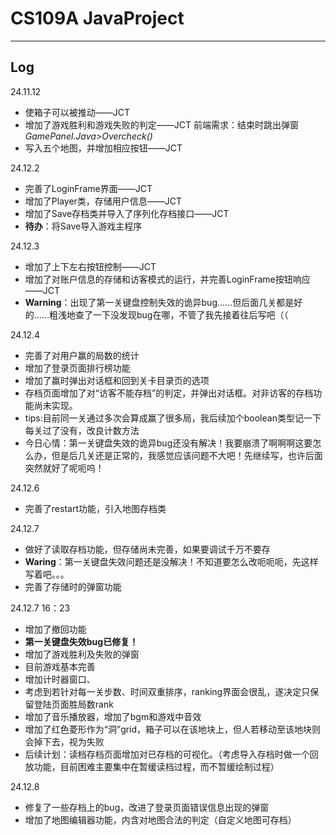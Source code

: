 # CS109A  JavaProject
---------
## Log
24.11.12

- 使箱子可以被推动——JCT
- 增加了游戏胜利和游戏失败的判定——JCT    前端需求：结束时跳出弹窗 _GamePanel.Java>Overcheck()_
- 写入五个地图，并增加相应按钮——JCT

24.12.2

- 完善了LoginFrame界面——JCT
- 增加了Player类，存储用户信息——JCT
- 增加了Save存档类并导入了序列化存档接口——JCT
- **待办**：将Save导入游戏主程序

24.12.3

- 增加了上下左右按钮控制——JCT
- 增加了对账户信息的存储和访客模式的运行，并完善LoginFrame按钮响应——JCT
- **Warning**：出现了第一关键盘控制失效的诡异bug……但后面几关都是好的……粗浅地查了一下没发现bug在哪，不管了我先接着往后写吧（（

24.12.4

- 完善了对用户赢的局数的统计
- 增加了登录页面排行榜功能
- 增加了赢时弹出对话框和回到关卡目录页的选项
- 存档页面增加了对“访客不能存档”的判定，并弹出对话框。对非访客的存档功能尚未实现。
- tips:目前同一关通过多次会算成赢了很多局，我后续加个boolean类型记一下每关过了没有，改良计数方法
- 今日心情：第一关键盘失效的诡异bug还没有解决！我要崩溃了啊啊啊这要怎么办，但是后几关还是正常的，我感觉应该问题不大吧！先继续写，也许后面突然就好了呢呃呜！

24.12.6

- 完善了restart功能，引入地图存档类

24.12.7

- 做好了读取存档功能，但存储尚未完善，如果要调试千万不要存
- **Waring**：第一关键盘失效问题还是没解决！不知道要怎么改呃呃呃，先这样写着吧。。。
- 完善了存储时的弹窗功能

24.12.7    16：23

- 增加了撤回功能
- **第一关键盘失效bug已修复！**
- 增加了游戏胜利及失败的弹窗
- 目前游戏基本完善
- 增加计时器窗口、
- 考虑到若针对每一关步数、时间双重排序，ranking界面会很乱，遂决定只保留登陆页面胜局数rank
- 增加了音乐播放器，增加了bgm和游戏中音效
- 增加了红色菱形作为“洞”grid，箱子可以在该地块上，但人若移动至该地块则会掉下去，视为失败
- 后续计划：读档存档页面增加对已存档的可视化。（考虑导入存档时做一个回放功能，目前困难主要集中在暂缓读档过程，而不暂缓绘制过程）

24.12.8

- 修复了一些存档上的bug，改进了登录页面错误信息出现的弹窗
- 增加了地图编辑器功能，内含对地图合法的判定（自定义地图可存档）
